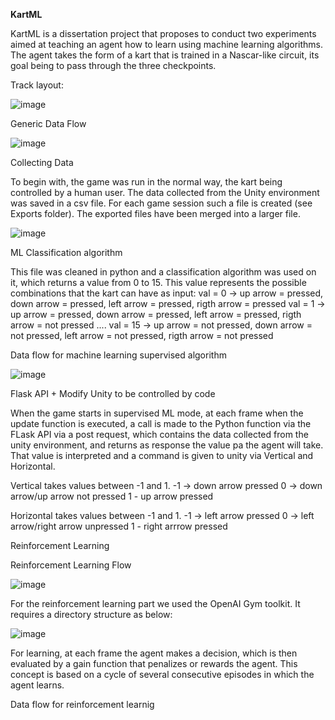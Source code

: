 **KartML**

KartML is a dissertation project that proposes to conduct two experiments aimed at teaching an agent how to learn using machine learning algorithms. 
The agent takes the form of a kart that is trained in a Nascar-like circuit, its goal being to pass through the three checkpoints.

Track layout:

![image](https://user-images.githubusercontent.com/37021205/174646885-17b5a966-8408-412d-9ff0-c4380608d2bd.png)

Generic Data Flow

![image](https://user-images.githubusercontent.com/37021205/174646845-9cc6cdb2-4afd-40af-b0e9-51d713d528d4.png)


Collecting Data

To begin with, the game was run in the normal way, the kart being controlled by a human user. The data collected from the Unity environment was saved in a csv file. For each game session such a file is created (see Exports folder). The exported files have been merged into a larger file.

![image](https://user-images.githubusercontent.com/37021205/174646862-58f18bb1-82ca-4aa8-8291-7555faef42de.png)


ML Classification algorithm

This file was cleaned in python and a classification algorithm was used on it, which returns a value from 0 to 15. This value represents the possible combinations that the kart can have as input: val = 0 -> up arrow = pressed, down arrow = pressed, left arrow = pressed, rigth arrow = pressed val = 1 -> up arrow = pressed, down arrow = pressed, left arrow = pressed, rigth arrow = not pressed .... val = 15 -> up arrow = not pressed, down arrow = not pressed, left arrow = not pressed, rigth arrow = not pressed

Data flow for machine learning supervised algorithm

![image](https://user-images.githubusercontent.com/37021205/174646976-24528417-3df7-4350-b59c-71e142752b8f.png)


Flask API + Modify Unity to be controlled by code

When the game starts in supervised ML mode, at each frame when the update function is executed, a call is made to the Python function via the FLask API via a post request, which contains the data collected from the unity environment, and returns as response the value pa the agent will take. That value is interpreted and a command is given to unity via Vertical and Horizontal.

Vertical takes values between -1 and 1. -1 -> down arrow pressed 0 -> down arrow/up arrow not pressed 1 - up arrow pressed

Horizontal takes values between -1 and 1. -1 -> left arrow pressed 0 -> left arrow/right arrow unpressed 1 - right arrrow pressed

Reinforcement Learning


Reinforcement Learning Flow

![image](https://user-images.githubusercontent.com/37021205/174646797-97ff953e-a721-4d10-908d-4ffbe87fba50.png)


For the reinforcement learning part we used the OpenAI Gym toolkit. 
It requires a directory structure as below:

![image](https://user-images.githubusercontent.com/37021205/174646992-eff65824-097a-4c0a-9bbc-70b6d7307542.png)

For learning, at each frame the agent makes a decision, which is then evaluated by a gain function that penalizes or rewards the agent. This concept is based on a cycle of several consecutive episodes in which the agent learns.

Data flow for reinforcement learnig
